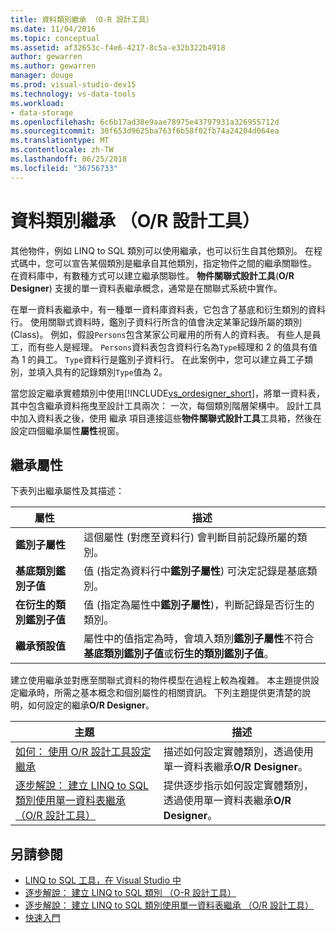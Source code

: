 ```yaml
---
title: 資料類別繼承 （O-R 設計工具）
ms.date: 11/04/2016
ms.topic: conceptual
ms.assetid: af32653c-f4e6-4217-8c5a-e32b322b4918
author: gewarren
ms.author: gewarren
manager: douge
ms.prod: visual-studio-dev15
ms.technology: vs-data-tools
ms.workload:
- data-storage
ms.openlocfilehash: 6c6b17ad38e9aae78975e43797931a326955712d
ms.sourcegitcommit: 30f653d9625ba763f6b58f02fb74a24204d064ea
ms.translationtype: MT
ms.contentlocale: zh-TW
ms.lasthandoff: 06/25/2018
ms.locfileid: "36756733"
---
```

# <a name="data-class-inheritance-or-designer"></a>資料類別繼承 （O/R 設計工具）

其他物件，例如 LINQ to SQL 類別可以使用繼承，也可以衍生自其他類別。 在程式碼中，您可以宣告某個類別是繼承自其他類別，指定物件之間的繼承關聯性。 在資料庫中，有數種方式可以建立繼承關聯性。 **物件關聯式設計工具**(**O/R Designer**) 支援的單一資料表繼承概念，通常是在關聯式系統中實作。

在單一資料表繼承中，有一種單一資料庫資料表，它包含了基底和衍生類別的資料行。 使用關聯式資料時，鑑別子資料行所含的值會決定某筆記錄所屬的類別 (Class)。 例如，假設`Persons`包含某家公司雇用的所有人的資料表。 有些人是員工，而有些人是經理。 `Persons`資料表包含資料行名為`Type`經理和 2 的值具有值為 1 的員工。 `Type`資料行是鑑別子資料行。 在此案例中，您可以建立員工子類別，並填入具有的記錄類別`Type`值為 2。

當您設定繼承實體類別中使用[!INCLUDE[vs_ordesigner_short](../data-tools/includes/vs_ordesigner_short_md.md)]，將單一資料表，其中包含繼承資料拖曳至設計工具兩次： 一次，每個類別階層架構中。 設計工具中加入資料表之後，使用 繼承 項目連接這些**物件關聯式設計工具**工具箱，然後在 設定四個繼承屬性**屬性**視窗。

## <a name="inheritance-properties"></a>繼承屬性

下表列出繼承屬性及其描述：

|屬性|描述|
|--------------|-----------------|
|**鑑別子屬性**|這個屬性 (對應至資料行) 會判斷目前記錄所屬的類別。|
|**基底類別鑑別子值**|值 (指定為資料行中**鑑別子屬性**) 可決定記錄是基底類別。|
|**在衍生的類別鑑別子值**|值 (指定為屬性中**鑑別子屬性**)，判斷記錄是否衍生的類別。|
|**繼承預設值**|屬性中的值指定為時，會填入類別**鑑別子屬性**不符合**基底類別鑑別子值**或**衍生的類別鑑別子值**。|

建立使用繼承並對應至關聯式資料的物件模型在過程上較為複雜。 本主題提供設定繼承時，所需之基本概念和個別屬性的相關資訊。 下列主題提供更清楚的說明，如何設定的繼承**O/R Designer**。

|主題|描述|
|-----------|-----------------|
|[如何： 使用 O/R 設計工具設定繼承](../data-tools/how-to-configure-inheritance-by-using-the-o-r-designer.md)|描述如何設定實體類別，透過使用單一資料表繼承**O/R Designer**。|
|[逐步解說： 建立 LINQ to SQL 類別使用單一資料表繼承 （O/R 設計工具）](../data-tools/walkthrough-creating-linq-to-sql-classes-by-using-single-table-inheritance-o-r-designer.md)|提供逐步指示如何設定實體類別，透過使用單一資料表繼承**O/R Designer**。|

## <a name="see-also"></a>另請參閱

- [LINQ to SQL 工具，在 Visual Studio 中](../data-tools/linq-to-sql-tools-in-visual-studio2.md)
- [逐步解說： 建立 LINQ to SQL 類別 （O-R 設計工具）](how-to-create-linq-to-sql-classes-mapped-to-tables-and-views-o-r-designer.md)
- [逐步解說： 建立 LINQ to SQL 類別使用單一資料表繼承 （O/R 設計工具）](../data-tools/walkthrough-creating-linq-to-sql-classes-by-using-single-table-inheritance-o-r-designer.md)
- [快速入門](/dotnet/framework/data/adonet/sql/linq/getting-started)